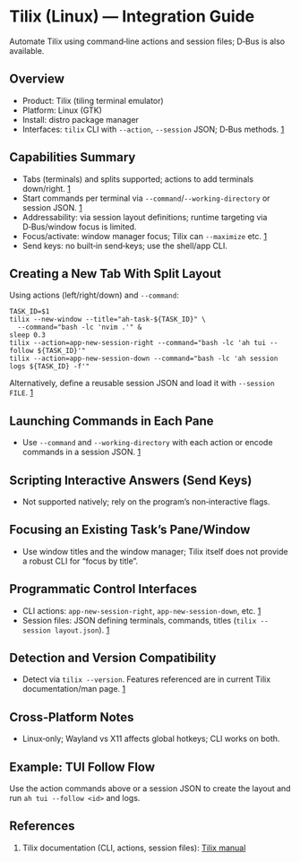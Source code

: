 # Tilix (Linux) — Integration Guide

Automate Tilix using command‑line actions and session files; D‑Bus is also available.

## Overview

- Product: Tilix (tiling terminal emulator)
- Platform: Linux (GTK)
- Install: distro package manager
- Interfaces: `tilix` CLI with `--action`, `--session` JSON; D‑Bus methods. [1]

## Capabilities Summary

- Tabs (terminals) and splits supported; actions to add terminals down/right. [1]
- Start commands per terminal via `--command`/`--working-directory` or session JSON. [1]
- Addressability: via session layout definitions; runtime targeting via D‑Bus/window focus is limited.
- Focus/activate: window manager focus; Tilix can `--maximize` etc. [1]
- Send keys: no built‑in send‑keys; use the shell/app CLI.

## Creating a New Tab With Split Layout

Using actions (left/right/down) and `--command`:

```
TASK_ID=$1
tilix --new-window --title="ah-task-${TASK_ID}" \
  --command="bash -lc 'nvim .'" &
sleep 0.3
tilix --action=app-new-session-right --command="bash -lc 'ah tui --follow ${TASK_ID}'"
tilix --action=app-new-session-down --command="bash -lc 'ah session logs ${TASK_ID} -f'"
```

Alternatively, define a reusable session JSON and load it with `--session FILE`. [1]

## Launching Commands in Each Pane

- Use `--command` and `--working-directory` with each action or encode commands in a session JSON. [1]

## Scripting Interactive Answers (Send Keys)

- Not supported natively; rely on the program’s non‑interactive flags.

## Focusing an Existing Task’s Pane/Window

- Use window titles and the window manager; Tilix itself does not provide a robust CLI for “focus by title”.

## Programmatic Control Interfaces

- CLI actions: `app-new-session-right`, `app-new-session-down`, etc. [1]
- Session files: JSON defining terminals, commands, titles (`tilix --session layout.json`). [1]

## Detection and Version Compatibility

- Detect via `tilix --version`. Features referenced are in current Tilix documentation/man page. [1]

## Cross‑Platform Notes

- Linux‑only; Wayland vs X11 affects global hotkeys; CLI works on both.

## Example: TUI Follow Flow

Use the action commands above or a session JSON to create the layout and run `ah tui --follow <id>` and logs.

## References

1. Tilix documentation (CLI, actions, session files): [Tilix manual][1]

[1]: https://gnunn1.github.io/tilix-web/manual/
